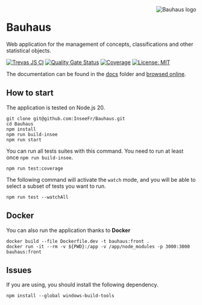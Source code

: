 <img align="right" src="docs/img/bauhaus-logo.png" alt="Bauhaus logo"/>

# Bauhaus

Web application for the management of concepts, classifications and other statistical objects.

[![Trevas JS CI](https://github.com/InseeFr/Bauhaus/actions/workflows/ci.yml/badge.svg)](https://github.com/InseeFr/Bauhaus/actions/workflows/ci.yml)
[![Quality Gate Status](https://sonarcloud.io/api/project_badges/measure?project=InseeFr_Bauhaus&metric=alert_status)](https://sonarcloud.io/dashboard?id=InseeFr_Bauhaus)
[![Coverage](https://sonarcloud.io/api/project_badges/measure?project=InseeFr_Bauhaus&metric=coverage)](https://sonarcloud.io/dashboard?id=InseeFr_Bauhaus)
[![License: MIT](https://img.shields.io/badge/License-MIT-blue.svg)](https://opensource.org/licenses/MIT)

The documentation can be found in the [docs](https://github.com/InseeFr/Bauhaus/tree/main/docs) folder and [browsed online](https://inseefr.github.io/Bauhaus).

## How to start

The application is tested on Node.js 20.

```
git clone git@github.com:InseeFr/Bauhaus.git
cd Bauhaus
npm install
npm run build-insee
npm run start
```

You can run all tests suites with this command. You need to run at least once `npm run build-insee`.

```shell
npm run test:coverage
```

The following command will activate the `watch` mode, and you will be able to select a subset of tests you want to run.

```shell
npm run test --watchAll
```

## Docker

You can also run the application thanks to **Docker**

```shell
docker build --file Dockerfile.dev -t bauhaus:front .
docker run -it --rm -v ${PWD}:/app -v /app/node_modules -p 3000:3000 bauhaus:front
```

## Issues

If you are using, you should install the following dependency.

```
npm install --global windows-build-tools

```
